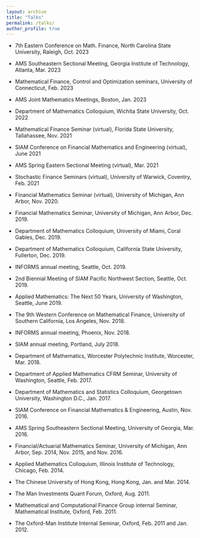 ```yaml
---
layout: archive
title: "Talks"
permalink: /talks/
author_profile: true
---
```


<!-- {% if site.talkmap_link == true %}

<p style="text-decoration:underline;"><a href="/talkmap.html">See a map of all the places I've given a talk!</a></p>

{% endif %}

{% for post in site.talks reversed %}
  {% include archive-single-talk.html %}
{% endfor %} -->

* 7th Eastern Conference on Math. Finance, North Carolina State University, Raleigh, Oct. 2023

* AMS Southeastern Sectional Meeting, Georgia Institute of Technology, Atlanta, Mar. 2023

* Mathematical Finance, Control and Optimization seminars, University of Connecticut, Feb. 2023 
	
* AMS Joint Mathematics Meetings, Boston, Jan. 2023

* Department of Mathematics Colloquium, Wichita State University, Oct. 2022

* Mathematical Finance Seminar (virtual), Florida State University, Tallahassee, Nov. 2021

* SIAM Conference on Financial Mathematics and Engineering (virtual), June 2021
	
* AMS Spring Eastern Sectional Meeting (virtual), Mar. 2021

* Stochastic Finance Seminars (virtual), University of Warwick, Coventry, Feb. 2021

* Financial Mathematics Seminar (virtual), University of Michigan, Ann Arbor, Nov. 2020.

* Financial Mathematics Seminar, University of Michigan, Ann Arbor, Dec. 2019.

* Department of Mathematics Colloquium, University of Miami, Coral Gables, Dec. 2019.
	
* Department of Mathematics Colloquium, California State University, Fullerton, Dec. 2019.

* INFORMS annual meeting, Seattle, Oct. 2019. 

* 2nd Biennial Meeting of SIAM Pacific Northwest Section, Seattle, Oct. 2019.

* Applied Mathematics: The Next 50 Years, University of Washington, Seattle, June 2019.

* The 9th Western Conference on Mathematical Finance, University of Southern California, Los Angeles, Nov. 2018.

* INFORMS annual meeting, Phoenix, Nov. 2018. 

* SIAM annual meeting, Portland, July 2018.

* Department of Mathematics, Worcester Polytechnic Institute, Worcester, Mar. 2018.

* Department of Applied Mathematics CFRM Seminar, University of Washington, Seattle, Feb. 2017.

* Department of Mathematics and Statistics Colloquium, Georgetown  University, Washington D.C., Jan. 2017.

* SIAM Conference on Financial Mathematics \& Engineering, Austin, Nov. 2016.

* AMS Spring Southeastern Sectional Meeting, University of Georgia, Mar. 2016.

* Financial/Actuarial Mathematics Seminar, University of Michigan, Ann Arbor, Sep. 2014, Nov. 2015, and Nov. 2016.

* Applied Mathematics Colloquium, Illinois Institute of Technology, Chicago, Feb. 2014.

* The Chinese University of Hong Kong, Hong Kong, Jan. and Mar. 2014.

* The Man Investments Quant Forum, Oxford, Aug. 2011.

* Mathematical and Computational Finance Group internal Seminar, Mathematical Institute, Oxford, Feb. 2011.

* The Oxford-Man Institute Internal Seminar, Oxford, Feb. 2011 and Jan. 2012.
